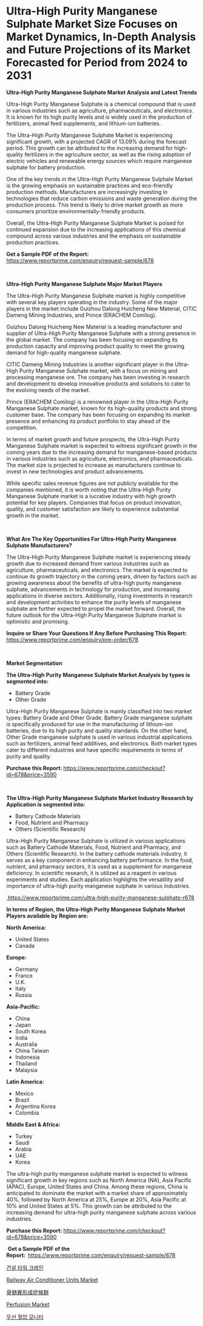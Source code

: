 <p><h1>Ultra-High Purity Manganese Sulphate Market Size Focuses on Market Dynamics, In-Depth Analysis and Future Projections of its Market Forecasted for Period from 2024 to 2031</h1></p><p><strong>Ultra-High Purity Manganese Sulphate Market Analysis and Latest Trends</strong></p>
<p><p>Ultra-High Purity Manganese Sulphate is a chemical compound that is used in various industries such as agriculture, pharmaceuticals, and electronics. It is known for its high purity levels and is widely used in the production of fertilizers, animal feed supplements, and lithium-ion batteries.</p><p>The Ultra-High Purity Manganese Sulphate Market is experiencing significant growth, with a projected CAGR of 13.09% during the forecast period. This growth can be attributed to the increasing demand for high-quality fertilizers in the agriculture sector, as well as the rising adoption of electric vehicles and renewable energy sources which require manganese sulphate for battery production.</p><p>One of the key trends in the Ultra-High Purity Manganese Sulphate Market is the growing emphasis on sustainable practices and eco-friendly production methods. Manufacturers are increasingly investing in technologies that reduce carbon emissions and waste generation during the production process. This trend is likely to drive market growth as more consumers prioritize environmentally-friendly products.</p><p>Overall, the Ultra-High Purity Manganese Sulphate Market is poised for continued expansion due to the increasing applications of this chemical compound across various industries and the emphasis on sustainable production practices.</p></p>
<p><strong>Get a Sample PDF of the Report:&nbsp;</strong> <a href="https://www.reportprime.com/enquiry/request-sample/678">https://www.reportprime.com/enquiry/request-sample/678</a></p>
<p>&nbsp;</p>
<p><strong>Ultra-High Purity Manganese Sulphate Major Market Players</strong></p>
<p><p>The Ultra-High Purity Manganese Sulphate market is highly competitive with several key players operating in the industry. Some of the major players in the market include Guizhou Dalong Huicheng New Material, CITIC Dameng Mining Industries, and Prince (ERACHEM Comilog).</p><p>Guizhou Dalong Huicheng New Material is a leading manufacturer and supplier of Ultra-High Purity Manganese Sulphate with a strong presence in the global market. The company has been focusing on expanding its production capacity and improving product quality to meet the growing demand for high-quality manganese sulphate.</p><p>CITIC Dameng Mining Industries is another significant player in the Ultra-High Purity Manganese Sulphate market, with a focus on mining and processing manganese ore. The company has been investing in research and development to develop innovative products and solutions to cater to the evolving needs of the market.</p><p>Prince (ERACHEM Comilog) is a renowned player in the Ultra-High Purity Manganese Sulphate market, known for its high-quality products and strong customer base. The company has been focusing on expanding its market presence and enhancing its product portfolio to stay ahead of the competition.</p><p>In terms of market growth and future prospects, the Ultra-High Purity Manganese Sulphate market is expected to witness significant growth in the coming years due to the increasing demand for manganese-based products in various industries such as agriculture, electronics, and pharmaceuticals. The market size is projected to increase as manufacturers continue to invest in new technologies and product advancements.</p><p>While specific sales revenue figures are not publicly available for the companies mentioned, it is worth noting that the Ultra-High Purity Manganese Sulphate market is a lucrative industry with high growth potential for key players. Companies that focus on product innovation, quality, and customer satisfaction are likely to experience substantial growth in the market.</p></p>
<p>&nbsp;</p>
<p><strong>What Are The Key Opportunities For Ultra-High Purity Manganese Sulphate Manufacturers?</strong></p>
<p><p>The Ultra-High Purity Manganese Sulphate market is experiencing steady growth due to increased demand from various industries such as agriculture, pharmaceuticals, and electronics. The market is expected to continue its growth trajectory in the coming years, driven by factors such as growing awareness about the benefits of ultra-high purity manganese sulphate, advancements in technology for production, and increasing applications in diverse sectors. Additionally, rising investments in research and development activities to enhance the purity levels of manganese sulphate are further expected to propel the market forward. Overall, the future outlook for the Ultra-High Purity Manganese Sulphate market is optimistic and promising.</p></p>
<p><strong>Inquire or Share Your Questions If Any Before Purchasing This Report:</strong> <a href="https://www.reportprime.com/enquiry/pre-order/678">https://www.reportprime.com/enquiry/pre-order/678</a></p>
<p>&nbsp;</p>
<p><strong>Market Segmentation</strong></p>
<p><strong>The Ultra-High Purity Manganese Sulphate Market Analysis by types is segmented into:</strong></p>
<p><ul><li>Battery Grade</li><li>Other Grade</li></ul></p>
<p><p>Ultra-High Purity Manganese Sulphate is mainly classified into two market types: Battery Grade and Other Grade. Battery Grade manganese sulphate is specifically produced for use in the manufacturing of lithium-ion batteries, due to its high purity and quality standards. On the other hand, Other Grade manganese sulphate is used in various industrial applications such as fertilizers, animal feed additives, and electronics. Both market types cater to different industries and have specific requirements in terms of purity and quality.</p></p>
<p><strong>Purchase this Report:&nbsp;</strong><a href="https://www.reportprime.com/checkout?id=678&price=3590">https://www.reportprime.com/checkout?id=678&price=3590</a></p>
<p>&nbsp;</p>
<p><strong>The Ultra-High Purity Manganese Sulphate Market Industry Research by Application is segmented into:</strong></p>
<p><ul><li>Battery Cathode Materials</li><li>Food, Nutrient and Pharmacy</li><li>Others (Scientific Research)</li></ul></p>
<p><p>Ultra-High Purity Manganese Sulphate is utilized in various applications such as Battery Cathode Materials, Food, Nutrient and Pharmacy, and Others (Scientific Research). In the battery cathode materials industry, it serves as a key component in enhancing battery performance. In the food, nutrient, and pharmacy sectors, it is used as a supplement for manganese deficiency. In scientific research, it is utilized as a reagent in various experiments and studies. Each application highlights the versatility and importance of ultra-high purity manganese sulphate in various industries.</p></p>
<p><a href="https://www.reportprime.com/ultra-high-purity-manganese-sulphate-r678">&nbsp;https://www.reportprime.com/ultra-high-purity-manganese-sulphate-r678</a></p>
<p><strong>In terms of Region, the Ultra-High Purity Manganese Sulphate Market Players available by Region are:</strong></p>
<p>
    <p> <strong> North America: </strong>
        <ul>
            <li>United States</li>
            <li>Canada</li>
        </ul>
        </p> 
    <p> <strong> Europe: </strong>
        <ul>
            <li>Germany</li>
            <li>France</li>
            <li>U.K.</li>
            <li>Italy</li>
            <li>Russia</li>
        </ul>
        </p> 
    <p> <strong> Asia-Pacific: </strong>
        <ul>
            <li>China</li>
            <li>Japan</li>
            <li>South Korea</li>
            <li>India</li>
            <li>Australia</li>
            <li>China Taiwan</li>
            <li>Indonesia</li>
            <li>Thailand</li>
            <li>Malaysia</li>
        </ul>
        </p> 
    <p> <strong> Latin America: </strong>
        <ul>
            <li>Mexico</li>
            <li>Brazil</li>
            <li>Argentina Korea</li>
            <li>Colombia</li>
        </ul>
        </p> 
    <p> <strong> Middle East & Africa: </strong>
        <ul>
            <li>Turkey</li>
            <li>Saudi</li>
            <li>Arabia</li>
            <li>UAE</li>
            <li>Korea</li>
        </ul>
    </p>
    </p>
<p><p>The ultra-high purity manganese sulphate market is expected to witness significant growth in key regions such as North America (NA), Asia Pacific (APAC), Europe, United States and China. Among these regions, China is anticipated to dominate the market with a market share of approximately 40%, followed by North America at 25%, Europe at 20%, Asia Pacific at 10% and United States at 5%. This growth can be attributed to the increasing demand for ultra-high purity manganese sulphate across various industries.</p></p>
<p><strong>Purchase this Report: </strong><a href="https://www.reportprime.com/checkout?id=678&price=3590">https://www.reportprime.com/checkout?id=678&price=3590</a></p>
<p>&nbsp;<strong>Get a Sample PDF of the Report:&nbsp;&nbsp;</strong><a href="https://www.reportprime.com/enquiry/request-sample/678">https://www.reportprime.com/enquiry/request-sample/678</a></p>
<p><strong></strong></p>
<p><p><a href="https://medium.com/@salennagilmor1/2024%EB%85%84%EB%B6%80%ED%84%B0-2031%EB%85%84%EA%B9%8C%EC%A7%80-%EA%B1%B4%EC%84%A4-%ED%83%80%EC%9B%8C-%ED%81%AC%EB%A0%88%EC%9D%B8-%EC%8B%9C%EC%9E%A5-%EC%A0%84%EB%A7%9D-%EB%B0%8F-%EC%98%88%EC%B8%A1-6b1ba6a1c649">건설 타워 크레인</a></p><p><a href="https://medium.com/@noelkunzei1/an-in-depth-analysis-of-the-global-railway-air-conditioner-units-market-scope-and-its-rapid-growing-bd07df2561ac">Railway Air Conditioner Units Market</a></p><p><a href="https://medium.com/@lorrainethompson10/%E9%AA%A8%E9%AB%84%E7%95%B0%E5%BD%A2%E6%88%90%E7%97%87%E5%80%99%E7%BE%A4%E5%B8%82%E5%A0%B4%E3%81%AB%E6%B7%B1%E3%81%8F%E6%BD%9C%E5%85%A5-%E3%81%9D%E3%81%AE%E5%82%BE%E5%90%91-%E5%B8%82%E5%A0%B4%E3%82%BB%E3%82%B0%E3%83%A1%E3%83%B3%E3%83%86%E3%83%BC%E3%82%B7%E3%83%A7%E3%83%B3-%E7%AB%B6%E4%BA%89%E5%88%86%E6%9E%90-8ed474a07925">骨髄異形成症候群</a></p><p><a href="https://issuu.com/reportprime-2/docs/perfusion-market-size-2030.pptx">Perfusion Market</a></p><p><a href="https://medium.com/@salennagilmor1/%EB%AC%B4%EC%84%A0-%ED%98%88%EC%95%95-%EB%AA%A8%EB%8B%88%ED%84%B0-%EC%8B%9C%EC%9E%A5-%EA%B7%9C%EB%AA%A8-wi-fi-%ED%98%88%EC%95%95-%EB%AA%A8%EB%8B%88%ED%84%B0-bluetooth-%ED%98%88%EC%95%95-%EB%AA%A8%EB%8B%88%ED%84%B0-%EC%A0%9C%ED%92%88%EB%B3%84-%EB%B3%91%EC%9B%90-%ED%81%B4%EB%A6%AC%EB%8B%89-%EA%B0%80%EC%A0%95-%EA%B8%80%EB%A1%9C%EB%B2%8C-%EC%82%B0%EC%97%85-%EB%B6%84%EC%84%9D-%EC%A0%90%EC%9C%A0%EC%9C%A8-%EC%84%B1%EC%9E%A5-%ED%8A%B8%EB%A0%8C%EB%93%9C-%EB%B0%8F-691c01e566a9">무선 혈압 모니터</a></p></p>